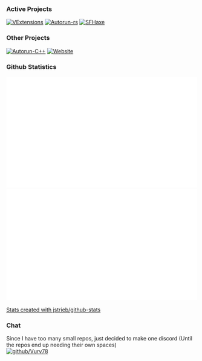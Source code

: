 ### Active Projects
[![VExtensions](https://github-readme-stats.vercel.app/api/pin/?username=Vurv78&repo=VExtensions)](https://github.com/Vurv78/VExtensions)
[![Autorun-rs](https://github-readme-stats.vercel.app/api/pin/?username=Vurv78&repo=Autorun-rs)](https://github.com/Vurv78/Autorun-rs)
[![SFHaxe](https://github-readme-stats.vercel.app/api/pin/?username=Vurv78&repo=SFHaxe)](https://github.com/Vurv78/SFHaxe)

### Other Projects
[![Autorun-C++](https://github-readme-stats.vercel.app/api/pin/?username=Vurv78&repo=Autorun)](https://github.com/Vurv78/Autorun)
[![Website](https://github-readme-stats.vercel.app/api/pin/?username=Vurv78&repo=Website)](https://github.com/Vurv78/Website)

### Github Statistics
![Overview](https://github.com/Vurv78/Vurv78/raw/main/generated/overview.svg)
![Languages](https://github.com/Vurv78/Vurv78/raw/main/generated/languages.svg)

<a href="https://github.com/jstrieb/github-stats"> Stats created with jstrieb/github-stats </a>

### Chat
Since I have too many small repos, just decided to make one discord (Until the repos end up needing their own spaces)  
[![github/Vurv78](https://discordapp.com/api/guilds/824727565948157963/widget.png?style=banner2)](https://discord.gg/epJFC6cNsw)
